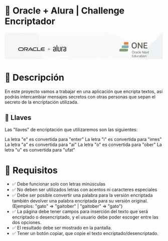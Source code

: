 
# 🚀  Oracle + Alura | Challenge Encriptador 

![portada](/img/portada.jpg)
    



# 📝 Descripción

En este proyecto vamos a trabajar en una aplicación que encripta textos, así podrás intercambiar mensajes secretos con otras personas que sepan el secreto de la encriptación utilizada.

## 📒 Llaves 
Las "llaves" de encriptación que utilizaremos son las siguientes:

La letra "e" es convertida para "enter"
La letra "i" es convertida para "imes"
La letra "a" es convertida para "ai"
La letra "o" es convertida para "ober"
La letra "u" es convertida para "ufat"

# 📑 Requisitos

- ✅ Debe funcionar solo con letras minúsculas
- ✅ No deben ser utilizados letras con acentos ni caracteres especiales
- ✅ Debe ser posible convertir una palabra para la versión encriptada también devolver una palabra encriptada para su versión original. (Ejemplos: "gato" => "gaitober" | "gaitober" => "gato")
- ✅ La página debe tener campos para
inserción del texto que será encriptado o desencriptado, y el usuario debe poder escoger entre las dos opciones.
- ✅ El resultado debe ser mostrado en la pantalla.
- ✅ Tener un botón copiar, que copie el texto encriptado/desencriptado.

